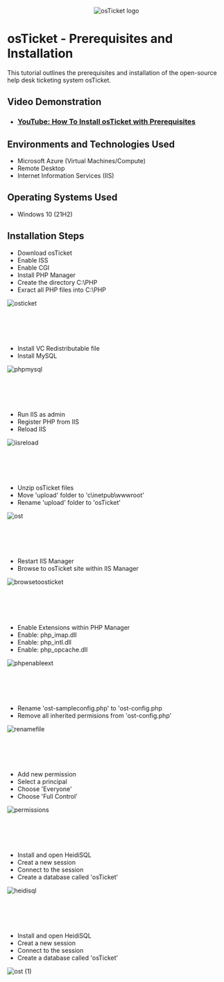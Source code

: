 <p align="center">
<img src="https://i.imgur.com/Clzj7Xs.png" alt="osTicket logo"/>
</p>

<h1>osTicket - Prerequisites and Installation</h1>
This tutorial outlines the prerequisites and installation of the open-source help desk ticketing system osTicket.<br />


<h2>Video Demonstration</h2>

- ### [YouTube: How To Install osTicket with Prerequisites](https://youtu.be/WRr7XhbUlJg?si=oAGJCPO8T0LA7D6I)

<h2>Environments and Technologies Used</h2>

- Microsoft Azure (Virtual Machines/Compute)
- Remote Desktop
- Internet Information Services (IIS)

<h2>Operating Systems Used </h2>

- Windows 10</b> (21H2)

<h2>Installation Steps</h2>

- Download osTicket
- Enable ISS
- Enable CGI
- Install PHP Manager
- Create the directory C:\PHP
- Exract all PHP files into C:\PHP


![osticket](https://github.com/user-attachments/assets/a292d859-9e46-4650-a7f4-a347a967d047)

<h1></h1>
<br \>
<br \>

- Install VC Redistributable file
- Install MySQL


![phpmysql](https://github.com/user-attachments/assets/ae62281c-d96b-42e8-8429-c398a7c64c79)

<h1></h1>
<br \>
<br \>

- Run IIS as admin
- Register PHP from IIS
- Reload IIS

![iisreload](https://github.com/user-attachments/assets/b90a0831-317d-4702-bff3-704f64f2856a)

<h1></h1>
<br \>
<br \>

- Unzip osTicket files
- Move 'upload' folder to 'c\inetpub\wwwroot'
- Rename 'upload' folder to 'osTicket'

![ost](https://github.com/user-attachments/assets/bca87e59-c262-4354-b500-cceab96f895e)

<h1></h1>
<br \>
<br \>

- Restart IIS Manager
- Browse to osTicket site within IIS Manager

![browsetoosticket](https://github.com/user-attachments/assets/82eaeff6-6b69-4aad-8fdc-2962d81fdf98)

<h1></h1>
<br \>
<br \>

- Enable Extensions within PHP Manager
- Enable: php_imap.dll
- Enable: php_intl.dll
- Enable: php_opcache.dll

![phpenableext](https://github.com/user-attachments/assets/bafbaacf-5a2f-4116-8635-0bcc80066566)

<h1></h1>
<br \>
<br \>

- Rename 'ost-sampleconfig.php' to 'ost-config.php
- Remove all inherited permisions from 'ost-config.php'

![renamefile](https://github.com/user-attachments/assets/74eb136c-9b97-4da0-aef2-9242aff01747)

<h1></h1>
<br \>
<br \>

- Add new permission
- Select a principal
- Choose 'Everyone'
- Choose 'Full Control'

![permissions](https://github.com/user-attachments/assets/54348155-32ce-4c4d-be62-4de5f14087e8)

<h1></h1>
<br \>
<br \>

- Install and open HeidiSQL
- Creat a new session
- Connect to the session
- Create a database called 'osTicket'

![heidisql](https://github.com/user-attachments/assets/0ea76343-bd3f-46a0-a43d-fcab9b60e5a8)

<h1></h1>
<br \>
<br \>

- Install and open HeidiSQL
- Creat a new session
- Connect to the session
- Create a database called 'osTicket'

![ost (1)](https://github.com/user-attachments/assets/e96c939a-1730-4133-8be5-7344f102ba38)
















<br />
